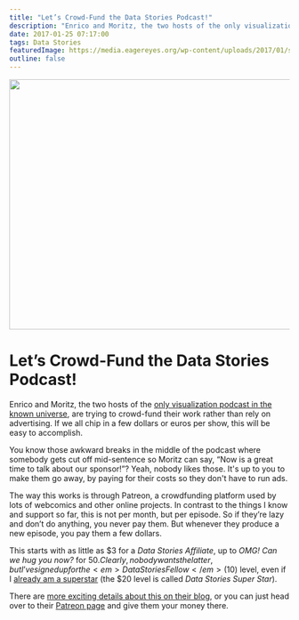 ```yaml
---
title: "Let’s Crowd-Fund the Data Stories Podcast!"
description: "Enrico and Moritz, the two hosts of the only visualization podcast in the known universe, are trying to crowd-fund their work rather than rely on advertising. If we all chip in a few dollars or euros per show, this will be easy to accomplish."
date: 2017-01-25 07:17:00
tags: Data Stories
featuredImage: https://media.eagereyes.org/wp-content/uploads/2017/01/shutup.jpg
outline: false
---
```


<p align="center"><img src="https://media.eagereyes.org/wp-content/uploads/2017/01/shutup.jpg" width="720" height="450" /></p>

# Let’s Crowd-Fund the Data Stories Podcast!

Enrico and Moritz, the two hosts of the <a href="http://datastori.es/data-stories-crowdfunding/">only visualization podcast in the known universe</a>, are trying to crowd-fund their work rather than rely on advertising. If we all chip in a few dollars or euros per show, this will be easy to accomplish.

You know those awkward breaks in the middle of the podcast where somebody gets cut off mid-sentence so Moritz can say, “Now is a great time to talk about our sponsor!”? Yeah, nobody likes those. It's up to you to make them go away, by paying for their costs so they don't have to run ads.

The way this works is through Patreon, a crowdfunding platform used by lots of webcomics and other online projects. In contrast to the things I know and support so far, this is not per month, but per episode. So if they’re lazy and don’t do anything, you never pay them. But whenever they produce a new episode, you pay them a few dollars.

This starts with as little as $3 for a <em>Data Stories Affiliate</em>, up to <em>OMG! Can we hug you now?</em> for $50. Clearly, nobody wants the latter, but I’ve signed up for the <em>Data Stories Fellow</em> ($10) level, even if I <a href="/tag/data-stories">already am a superstar</a> (the $20 level is called <em>Data Stories Super Star</em>).

There are <a href="http://datastori.es/data-stories-crowdfunding/">more exciting details about this on their blog</a>, or you can just head over to their <a href="https://www.patreon.com/datastories">Patreon page</a> and give them your money there.


<PostedBy />


